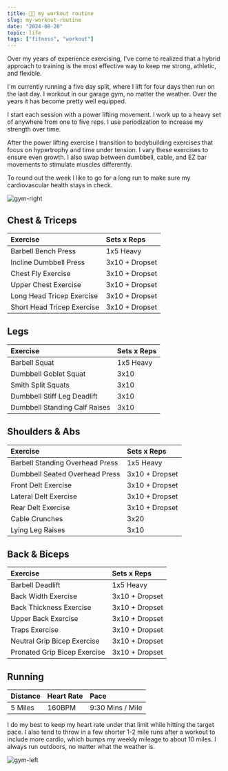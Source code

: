 ```yaml
---
title: 💪🏼 my workout routine
slug: my-workout-routine
date: "2024-08-20"
topic: life
tags: ["fitness", "workout"]
---
```


Over my years of experience exercising, I've come to realized that a hybrid approach to training is the most effective way to keep me strong, athletic, and flexible.

I'm currently running a five day split, where I lift for four days then run on the last day. I workout in our garage gym, no matter the weather. Over the years it has become pretty well equipped.

I start each session with a power lifting movement. I work up to a heavy set of anywhere from one to five reps. I use periodization to increase my strength over time.

After the power lifting exercise I transition to bodybuilding exercises that focus on hypertrophy and time under tension. I vary these exercises to ensure even growth. I also swap between dumbbell, cable, and EZ bar movements to stimulate muscles differently.

To round out the week I like to go for a long run to make sure my cardiovascular health stays in check.

![gym-right][gym-right]

## Chest & Triceps

| Exercise                   | Sets x Reps    |
| :------------------------- | :------------- |
| Barbell Bench Press        | 1x5 Heavy      |
| Incline Dumbbell Press     | 3x10 + Dropset |
| Chest Fly Exercise         | 3x10 + Dropset |
| Upper Chest Exercise       | 3x10 + Dropset |
| Long Head Tricep Exercise  | 3x10 + Dropset |
| Short Head Tricep Exercise | 3x10 + Dropset |

## Legs

| Exercise                      | Sets x Reps |
| :---------------------------- | :---------- |
| Barbell Squat                 | 1x5 Heavy   |
| Dumbbell Goblet Squat         | 3x10        |
| Smith Split Squats            | 3x10        |
| Dumbbell Stiff Leg Deadlift   | 3x10        |
| Dumbbell Standing Calf Raises | 3x10        |

## Shoulders & Abs

| Exercise                        | Sets x Reps    |
| :------------------------------ | :------------- |
| Barbell Standing Overhead Press | 1x5 Heavy      |
| Dumbbell Seated Overhead Press  | 3x10 + Dropset |
| Front Delt Exercise             | 3x10 + Dropset |
| Lateral Delt Exercise           | 3x10 + Dropset |
| Rear Delt Exercise              | 3x10 + Dropset |
| Cable Crunches                  | 3x20           |
| Lying Leg Raises                | 3x10           |

## Back & Biceps

| Exercise                     | Sets x Reps    |
| :--------------------------- | :------------- |
| Barbell Deadlift             | 1x5 Heavy      |
| Back Width Exercise          | 3x10 + Dropset |
| Back Thickness Exercise      | 3x10 + Dropset |
| Upper Back Exercise          | 3x10 + Dropset |
| Traps Exercise               | 3x10 + Dropset |
| Neutral Grip Bicep Exercise  | 3x10 + Dropset |
| Pronated Grip Bicep Exercise | 3x10 + Dropset |

## Running

| Distance | Heart Rate | Pace             |
| :------- | :--------- | :--------------- |
| 5 Miles  | 160BPM     | 9:30 Mins / Mile |

I do my best to keep my heart rate under that limit while hitting the target pace. I also tend to throw in a few shorter 1-2 mile runs after a workout to include more cardio, which bumps my weekly mileage to about 10 miles. I always run outdoors, no matter what the weather is.

![gym-left][gym-left]

[gym-left]: https://res.cloudinary.com/bradgarropy/image/upload/bradgarropy.com/posts/gym-left.jpg
[gym-right]: https://res.cloudinary.com/bradgarropy/image/upload/bradgarropy.com/posts/gym-right.jpg
